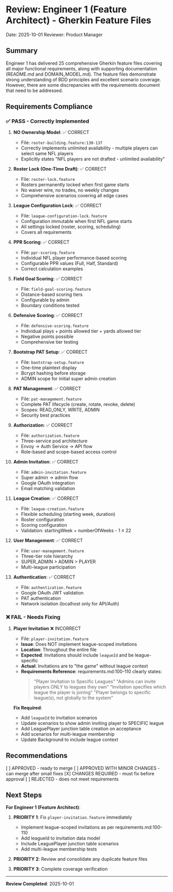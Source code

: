# Review: Engineer 1 (Feature Architect) - Gherkin Feature Files
Date: 2025-10-01
Reviewer: Product Manager

## Summary
Engineer 1 has delivered 25 comprehensive Gherkin feature files covering all major functional requirements, along with supporting documentation (README.md and DOMAIN_MODEL.md). The feature files demonstrate strong understanding of BDD principles and excellent scenario coverage. However, there are some discrepancies with the requirements document that need to be addressed.

## Requirements Compliance

### ✅ PASS - Correctly Implemented

1. **NO Ownership Model**: ✅ CORRECT
   - File: `roster-building.feature:130-137`
   - Correctly implements unlimited availability - multiple players can select same NFL players
   - Explicitly states "NFL players are not drafted - unlimited availability"

2. **Roster Lock (One-Time Draft)**: ✅ CORRECT
   - File: `roster-lock.feature`
   - Rosters permanently locked when first game starts
   - No waiver wire, no trades, no weekly changes
   - Comprehensive scenarios covering all edge cases

3. **League Configuration Lock**: ✅ CORRECT
   - File: `league-configuration-lock.feature`
   - Configuration immutable when first NFL game starts
   - All settings locked (roster, scoring, scheduling)
   - Covers all requirements

4. **PPR Scoring**: ✅ CORRECT
   - File: `ppr-scoring.feature`
   - Individual NFL player performance-based scoring
   - Configurable PPR values (Full, Half, Standard)
   - Correct calculation examples

5. **Field Goal Scoring**: ✅ CORRECT
   - File: `field-goal-scoring.feature`
   - Distance-based scoring tiers
   - Configurable by admin
   - Boundary conditions tested

6. **Defensive Scoring**: ✅ CORRECT
   - File: `defensive-scoring.feature`
   - Individual plays + points allowed tier + yards allowed tier
   - Negative points possible
   - Comprehensive tier testing

7. **Bootstrap PAT Setup**: ✅ CORRECT
   - File: `bootstrap-setup.feature`
   - One-time plaintext display
   - Bcrypt hashing before storage
   - ADMIN scope for initial super admin creation

8. **PAT Management**: ✅ CORRECT
   - File: `pat-management.feature`
   - Complete PAT lifecycle (create, rotate, revoke, delete)
   - Scopes: READ_ONLY, WRITE, ADMIN
   - Security best practices

9. **Authorization**: ✅ CORRECT
   - File: `authorization.feature`
   - Three-service pod architecture
   - Envoy → Auth Service → API flow
   - Role-based and scope-based access control

10. **Admin Invitation**: ✅ CORRECT
    - File: `admin-invitation.feature`
    - Super admin → admin flow
    - Google OAuth integration
    - Email matching validation

11. **League Creation**: ✅ CORRECT
    - File: `league-creation.feature`
    - Flexible scheduling (starting week, duration)
    - Roster configuration
    - Scoring configuration
    - Validation: startingWeek + numberOfWeeks - 1 ≤ 22

12. **User Management**: ✅ CORRECT
    - File: `user-management.feature`
    - Three-tier role hierarchy
    - SUPER_ADMIN > ADMIN > PLAYER
    - Multi-league participation

13. **Authentication**: ✅ CORRECT
    - File: `authentication.feature`
    - Google OAuth JWT validation
    - PAT authentication
    - Network isolation (localhost only for API/Auth)

### ❌ FAIL - Needs Fixing

1. **Player Invitation** ❌ INCORRECT
   - File: `player-invitation.feature`
   - **Issue**: Does NOT implement league-scoped invitations
   - **Location**: Throughout the entire file
   - **Expected**: Invitations should include `leagueId` and be league-specific
   - **Actual**: Invitations are to "the game" without league context
   - **Requirements Reference**: requirements.md:100-110 clearly states:
     > "Player Invitation to Specific Leagues"
     > "Admins can invite players ONLY to leagues they own"
     > "Invitation specifies which league the player is joining"
     > "Player belongs to specific league(s), not globally to the system"

   **Fix Required**:
   - Add `leagueId` to invitation scenarios
   - Update scenarios to show admin inviting player to SPECIFIC league
   - Add LeaguePlayer junction table creation on acceptance
   - Add scenarios for multi-league membership
   - Update Background to include league context

## Recommendations

[ ] APPROVED - ready to merge
[ ] APPROVED WITH MINOR CHANGES - can merge after small fixes
[X] CHANGES REQUIRED - must fix before approval
[ ] REJECTED - does not meet requirements

## Next Steps

**For Engineer 1 (Feature Architect)**:

1. **PRIORITY 1**: Fix `player-invitation.feature` immediately
   - Implement league-scoped invitations as per requirements.md:100-110
   - Add leagueId to invitation data model
   - Include LeaguePlayer junction table scenarios
   - Add multi-league membership tests

2. **PRIORITY 2**: Review and consolidate any duplicate feature files
3. **PRIORITY 3**: Complete coverage verification

---

**Review Completed**: 2025-10-01
